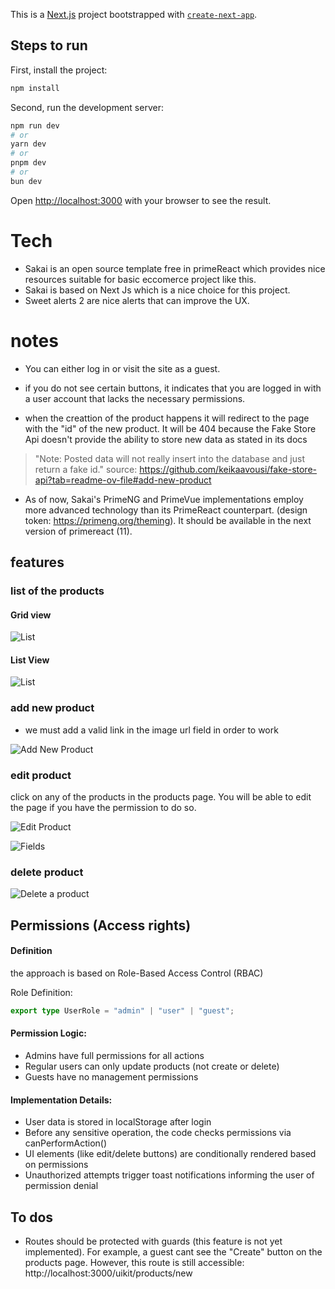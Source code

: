 This is a [Next.js](https://nextjs.org/) project bootstrapped with [`create-next-app`](https://github.com/vercel/next.js/tree/canary/packages/create-next-app).

## Steps to run 

First, install the project:

```bash
npm install
```

Second, run the development server:


```bash
npm run dev
# or
yarn dev
# or
pnpm dev
# or
bun dev
```

Open [http://localhost:3000](http://localhost:3000) with your browser to see the result.


# Tech

- Sakai is an open source template free in primeReact which provides nice resources suitable for basic eccomerce project like this.
- Sakai is based on Next Js which is a nice choice for this project.
- Sweet alerts 2 are nice alerts that can improve the UX.

# notes

- You can either log in or visit the site as a guest.
- if you do not see certain buttons, it indicates that you are logged in with a user account that lacks the necessary permissions.

- when the creattion of the product happens it will redirect to the page with the "id" of the new product. It will be 404 because the Fake Store Api doesn't provide the ability to store new data as stated in its docs 

> "Note: Posted data will not really insert into the database and just return a fake id." source: https://github.com/keikaavousi/fake-store-api?tab=readme-ov-file#add-new-product

- As of now, Sakai's PrimeNG and PrimeVue implementations employ more advanced technology than its PrimeReact counterpart. (design token: https://primeng.org/theming). It should be available in the next version of primereact (11).



## features

### list of the products

#### Grid view

![List](./screenshots/grid-view.png)

#### List View

![List](./screenshots/list-view.png)

### add new product

- we must add a valid link in the image url field in order to work

![Add New Product](./screenshots/add-new-product.png)


### edit product

click on any of the products in the products page. You will be able to edit the page if you have the permission to do so.


![Edit Product](./screenshots/edit-product.png)

![Fields](./screenshots/edit-product-fields.png)


### delete product



![Delete a product](./screenshots/delete-product.png)




## Permissions (Access rights)

#### Definition

the approach is based on Role-Based Access Control (RBAC)

Role Definition:

```ts
export type UserRole = "admin" | "user" | "guest";
```

#### Permission Logic:

- Admins have full permissions for all actions
- Regular users can only update products (not create or delete)
- Guests have no management permissions


#### Implementation Details:

- User data is stored in localStorage after login 
- Before any sensitive operation, the code checks permissions via canPerformAction()
- UI elements (like edit/delete buttons) are conditionally rendered based on permissions
- Unauthorized attempts trigger toast notifications informing the user of permission denial


## To dos


- Routes should be protected with guards (this feature is not yet implemented). 
For example, a guest cant see the "Create" button on the products page. However, this route is still accessible: http://localhost:3000/uikit/products/new